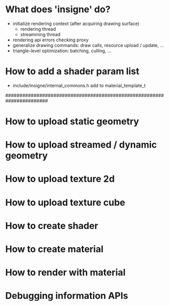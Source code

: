 # What does 'insigne' do?
* initialize rendering context (after acquiring drawing surface)
	- rendering thread
	- streamming thread
* rendering api errors checking proxy
* generalize drawing commands: draw calls, resource upload / update, ...
* triangle-level optimization: batching, culling, ...

# How to add a shader param list
- include/insigne/internal_commons.h
	add to material_template_t

#######################################################################
# How to upload static geometry

# How to upload streamed / dynamic geometry

# How to upload texture 2d

# How to upload texture cube

# How to create shader

# How to create material

# How to render with material

# Debugging information APIs